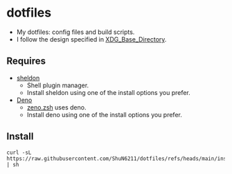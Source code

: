 # dotfiles

- My dotfiles: config files and build scripts.
- I follow the design specified in [XDG_Base_Directory](https://wiki.archlinux.org/title/XDG_Base_Directory).
  
## Requires

- [sheldon](https://github.com/rossmacarthur/sheldon)
  - Shell plugin manager.
  - Install sheldon using one of the install options you prefer.
- [Deno](https://deno.com/)
  - [zeno.zsh](https://github.com/yuki-yano/zeno.zsh) uses deno.
  - Install deno using one of the install options you prefer.

## Install

```shell
curl -sL https://raw.githubusercontent.com/ShuN6211/dotfiles/refs/heads/main/install.sh | sh
```
